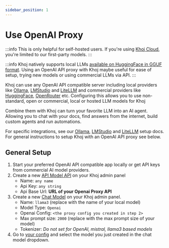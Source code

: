 ```yaml
---
sidebar_position: 1
---
```


# Use OpenAI Proxy
:::info
This is only helpful for self-hosted users. If you're using [Khoj Cloud](https://app.khoj.dev), you're limited to our first-party models.
:::

:::info
Khoj natively supports local LLMs [available on HuggingFace in GGUF format](https://huggingface.co/models?library=gguf). Using an OpenAI API proxy with Khoj maybe useful for ease of setup, trying new models or using commercial LLMs via API.
:::

Khoj can use any OpenAI API compatible server including local providers like [Ollama](/advanced/ollama), [LMStudio](/advanced/lmstudio) and [LiteLLM](/advanced/litellm) and commercial providers like [HuggingFace](https://huggingface.co/docs/api-inference/tasks/chat-completion#using-the-api), [OpenRouter](https://openrouter.ai/docs/quick-start) etc.
Configuring this allows you to use non-standard, open or commercial, local or hosted LLM models for Khoj

Combine them with Khoj can turn your favorite LLM into an AI agent. Allowing you to chat with your docs, find answers from the internet, build custom agents and run automations.

For specific integrations, see our [Ollama](/advanced/ollama), [LMStudio](/advanced/lmstudio) and [LiteLLM](/advanced/litellm) setup docs. For general instructions to setup Khoj with an OpenAI API proxy see below.

## General Setup

1. Start your preferred OpenAI API compatible app locally or get API keys from commercial AI model providers.
3. Create a new [API Model API](http://localhost:42110/server/admin/database/aimodelapi/add) on your Khoj admin panel
   - Name: `any name`
   - Api Key: `any string`
   - Api Base Url: **URL of your Openai Proxy API**
3. Create a new [Chat Model](http://localhost:42110/server/admin/database/chatmodel/add) on your Khoj admin panel.
   - Name: `llama3` (replace with the name of your local model)
   - Model Type: `Openai`
   - Openai Config: `<the proxy config you created in step 2>`
   - Max prompt size: `2000` (replace with the max prompt size of your model)
   - Tokenizer: *Do not set for OpenAI, mistral, llama3 based models*
4. Go to [your config](http://localhost:42110/settings) and select the model you just created in the chat model dropdown.
